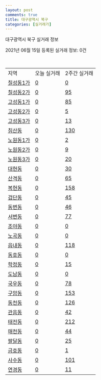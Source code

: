 ```yaml
---
layout: post
comments: true
title: 대구광역시 북구
categories: [실거래가]
---
```


대구광역시 북구 실거래 정보

2021년 06월 15일 등록된 실거래 정보: 0건

<script type="text/javascript">
  google.charts.load('current', {'packages':['corechart']});
  google.charts.setOnLoadCallback(drawChart);

  function drawChart() {
    var data = google.visualization.arrayToDataTable([['거래일', '매매', '전월세', '전매'], ['2021-02', 4, 7, 0], ['2021-03', 21, 24, 0], ['2021-04', 3, 5, 0]]);

    var options = {
      title: '최근 2개월간 거래량 추이',
      legend: { position: 'bottom' }
    };

    var chart = new google.visualization.LineChart(document.getElementById('columnchart_material'));
    chart.draw(data, (options));
  }
</script>

<div id="columnchart_material" style="width: 450px; margin-left: -35px"></div>
<br>
<table class="sortable">
  <tr>
    <td>지역</td>
    <td>오늘 실거래</td>
    <td>2주간 실거래</td>
  </tr>

  
  <tr class="item">
    <td><a href="2723010100.html">칠성동1가</a></td>
    <td><a href="2723010100.html">0</a></td>
    <td><a href="2723010100.html">0</a></td>
  </tr>
    

  <tr class="item">
    <td><a href="2723010200.html">칠성동2가</a></td>
    <td><a href="2723010200.html">0</a></td>
    <td><a href="2723010200.html">95</a></td>
  </tr>
    

  <tr class="item">
    <td><a href="2723010300.html">고성동1가</a></td>
    <td><a href="2723010300.html">0</a></td>
    <td><a href="2723010300.html">85</a></td>
  </tr>
    

  <tr class="item">
    <td><a href="2723010400.html">고성동2가</a></td>
    <td><a href="2723010400.html">0</a></td>
    <td><a href="2723010400.html">5</a></td>
  </tr>
    

  <tr class="item">
    <td><a href="2723010500.html">고성동3가</a></td>
    <td><a href="2723010500.html">0</a></td>
    <td><a href="2723010500.html">13</a></td>
  </tr>
    

  <tr class="item">
    <td><a href="2723010600.html">침산동</a></td>
    <td><a href="2723010600.html">0</a></td>
    <td><a href="2723010600.html">130</a></td>
  </tr>
    

  <tr class="item">
    <td><a href="2723010700.html">노원동1가</a></td>
    <td><a href="2723010700.html">0</a></td>
    <td><a href="2723010700.html">2</a></td>
  </tr>
    

  <tr class="item">
    <td><a href="2723010800.html">노원동2가</a></td>
    <td><a href="2723010800.html">0</a></td>
    <td><a href="2723010800.html">9</a></td>
  </tr>
    

  <tr class="item">
    <td><a href="2723010900.html">노원동3가</a></td>
    <td><a href="2723010900.html">0</a></td>
    <td><a href="2723010900.html">20</a></td>
  </tr>
    

  <tr class="item">
    <td><a href="2723011000.html">대현동</a></td>
    <td><a href="2723011000.html">0</a></td>
    <td><a href="2723011000.html">30</a></td>
  </tr>
    

  <tr class="item">
    <td><a href="2723011100.html">산격동</a></td>
    <td><a href="2723011100.html">0</a></td>
    <td><a href="2723011100.html">65</a></td>
  </tr>
    

  <tr class="item">
    <td><a href="2723011200.html">복현동</a></td>
    <td><a href="2723011200.html">0</a></td>
    <td><a href="2723011200.html">158</a></td>
  </tr>
    

  <tr class="item">
    <td><a href="2723011300.html">검단동</a></td>
    <td><a href="2723011300.html">0</a></td>
    <td><a href="2723011300.html">45</a></td>
  </tr>
    

  <tr class="item">
    <td><a href="2723011400.html">동변동</a></td>
    <td><a href="2723011400.html">0</a></td>
    <td><a href="2723011400.html">46</a></td>
  </tr>
    

  <tr class="item">
    <td><a href="2723011500.html">서변동</a></td>
    <td><a href="2723011500.html">0</a></td>
    <td><a href="2723011500.html">77</a></td>
  </tr>
    

  <tr class="item">
    <td><a href="2723011600.html">조야동</a></td>
    <td><a href="2723011600.html">0</a></td>
    <td><a href="2723011600.html">0</a></td>
  </tr>
    

  <tr class="item">
    <td><a href="2723011700.html">노곡동</a></td>
    <td><a href="2723011700.html">0</a></td>
    <td><a href="2723011700.html">0</a></td>
  </tr>
    

  <tr class="item">
    <td><a href="2723011800.html">읍내동</a></td>
    <td><a href="2723011800.html">0</a></td>
    <td><a href="2723011800.html">118</a></td>
  </tr>
    

  <tr class="item">
    <td><a href="2723011900.html">동호동</a></td>
    <td><a href="2723011900.html">0</a></td>
    <td><a href="2723011900.html">0</a></td>
  </tr>
    

  <tr class="item">
    <td><a href="2723012000.html">학정동</a></td>
    <td><a href="2723012000.html">0</a></td>
    <td><a href="2723012000.html">15</a></td>
  </tr>
    

  <tr class="item">
    <td><a href="2723012100.html">도남동</a></td>
    <td><a href="2723012100.html">0</a></td>
    <td><a href="2723012100.html">0</a></td>
  </tr>
    

  <tr class="item">
    <td><a href="2723012200.html">국우동</a></td>
    <td><a href="2723012200.html">0</a></td>
    <td><a href="2723012200.html">78</a></td>
  </tr>
    

  <tr class="item">
    <td><a href="2723012300.html">구암동</a></td>
    <td><a href="2723012300.html">0</a></td>
    <td><a href="2723012300.html">153</a></td>
  </tr>
    

  <tr class="item">
    <td><a href="2723012400.html">동천동</a></td>
    <td><a href="2723012400.html">0</a></td>
    <td><a href="2723012400.html">126</a></td>
  </tr>
    

  <tr class="item">
    <td><a href="2723012500.html">관음동</a></td>
    <td><a href="2723012500.html">0</a></td>
    <td><a href="2723012500.html">42</a></td>
  </tr>
    

  <tr class="item">
    <td><a href="2723012600.html">태전동</a></td>
    <td><a href="2723012600.html">0</a></td>
    <td><a href="2723012600.html">212</a></td>
  </tr>
    

  <tr class="item">
    <td><a href="2723012700.html">매천동</a></td>
    <td><a href="2723012700.html">0</a></td>
    <td><a href="2723012700.html">44</a></td>
  </tr>
    

  <tr class="item">
    <td><a href="2723012800.html">팔달동</a></td>
    <td><a href="2723012800.html">0</a></td>
    <td><a href="2723012800.html">25</a></td>
  </tr>
    

  <tr class="item">
    <td><a href="2723012900.html">금호동</a></td>
    <td><a href="2723012900.html">0</a></td>
    <td><a href="2723012900.html">1</a></td>
  </tr>
    

  <tr class="item">
    <td><a href="2723013000.html">사수동</a></td>
    <td><a href="2723013000.html">0</a></td>
    <td><a href="2723013000.html">101</a></td>
  </tr>
    

  <tr class="item">
    <td><a href="2723013100.html">연경동</a></td>
    <td><a href="2723013100.html">0</a></td>
    <td><a href="2723013100.html">11</a></td>
  </tr>
    


</table>


    